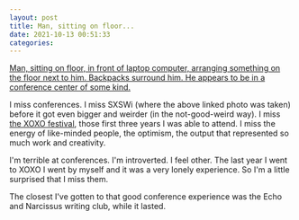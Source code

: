 ```yaml
---
layout: post
title: Man, sitting on floor...
date: 2021-10-13 00:51:33
categories:
---
```


[Man, sitting on floor, in front of laptop computer, arranging something on the floor next to him. Backpacks surround him. He appears to be in a conference center of some kind.](https://flickr.com/photos/smallritual/185161362/in/album-72157594192288635/)

I miss conferences. I miss SXSWi (where the above linked photo was taken) before it got even bigger and weirder (in the not-good-weird way). I miss [the XOXO festival](https://daniel.industries/2012/09/23/xoxo/), those first three years I was able to attend. I miss the energy of like-minded people, the optimism, the output that represented so much work and creativity.&nbsp;

I'm terrible at conferences. I'm introverted. I feel other. The last year I went to XOXO I went by myself and it was a very lonely experience. So I'm a little surprised that I miss them.

The closest I've gotten to that good conference experience was the Echo and Narcissus writing club, while it lasted.

